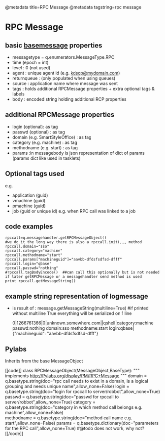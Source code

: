 @metadata title=RPC Message
@metadata tagstring=rpc message

[basemsg]: #/Components/BaseMsg

# RPC Message


## basic [basemessage][basemsg] properties

* messagetype = q.enumerators.MessageType.RPC
* time (epoch = int)
* level : 0 (not used)
* agent : unique agent id (e.g. kdscp@mydomain.com)
* returnqueue : (only populated when using queues)
* source : application name where message was sent
* tags : holds additional RPCMessage properties + extra optional tags & labels
* body : encoded string holding additional RCP properties


## additional RPCMessage properties

* login (optional): as tag
* passwd (optional) : as tag
* domain (e.g. SmartStyleOffice) : as tag
* category (e.g. machine) : as tag
* methodname (e.g. start) : as tag
* params :in messagebody is json representation of dict of params (params dict like used in tasklets)


## Optional tags used

e.g.
* application (guid)
* vmachine (guid)
* pmachine (guid)
* job (guid or unique id) e.g. when RPC call was linked to a job


## code examples

    rpccall=q.messagehandler.getRPCMessageObject()
    #we do it the long way there is also a rpccall.init(,,, method
    rpccall.domain="sso"
    rpccall.category="machine"
    rpccall.methodname="start"
    rpccall.params["machineguid"]="aavbb-dfdsfsdfsd-dfff"
    rpccall.login="qbase"
    rpccall.passwd="nothing"                    
    #rpccall.tagBodyEncode()  ##can call this optionally but is not needed if later getRPCMessage or a messagehandler send method is used
    print rpccall.getMessageString()


## example string representation of logmessage

* is result of : message.getMessageString(multiline=True)  #if printed without multiline True everything will be serialized on 1 line

    0|1266761366|0|unknown.somewhere.com||qshell|category:machine passwd:nothing domain:sso methodname:start login:qbase|
    {"machineguid": "aavbb-dfdsfsdfsd-dfff"}


## Pylabs

Inherits from the base MessageObject

[[code]]
class RPCMessageObject(MessageObject,BaseType):
    """
    implements http://Pylabs.org/display/PM/RPC+Message
    """
    domain = q.basetype.string(doc="rpc call needs to exist in a domain, is a logical grouping and needs unique name",allow_none=False)
    login = q.basetype.string(doc="login for rpccall to server/robbot",allow_none=True)
    passwd = q.basetype.string(doc="passwd for rpccall to server/robbot",allow_none=True)
    category = q.basetype.string(doc="category in which method call belongs e.g. machine",allow_none=False)    
    methodname = q.basetype.string(doc="method call name e.g. start",allow_none=False)
    params = q.basetype.dictionary(doc="parameters for the RPC call",allow_none=True)  #@todo does not work, why not?
[[/code]]

